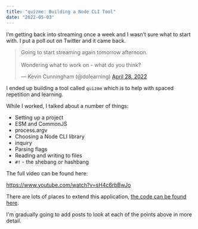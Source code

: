 ```yaml
---
title: "quizme: Building a Node CLI Tool"
date: "2022-05-03"
---
```


I’m getting back into streaming once a week and I wasn’t sure what to start with. I put a poll out on Twitter and it came back.

<blockquote class="twitter-tweet"><p lang="en" dir="ltr">Going to start streaming again tomorrow afternoon.<br><br>Wondering what to work on - what do you think?</p>— Kevin Cunningham (@dolearning) <a href="https://twitter.com/dolearning/status/1519582517556387841?ref_src=twsrc%5Etfw">April 28, 2022</a></blockquote>
<script async src="https://platform.twitter.com/widgets.js" charset="utf-8"></script>

I ended up building a tool called `quizme` which is to help with spaced repetition and learning.

While I worked, I talked about a number of things:

- Setting up a project
- ESM and CommonJS
- process.argv
- Choosing a Node CLI library
- inquiry
- Parsing flags
- Reading and writing to files
- `#!` - the shebang or hashbang

The full video can be found here:

https://www.youtube.com/watch?v=sH4c6rbBwJo

There are lots of places to extend this application, [the code can be found here](https://github.com/doingandlearning/quizme).

I'm gradually going to add posts to look at each of the points above in more detail.
